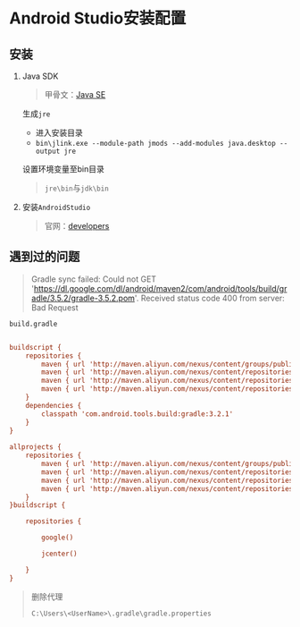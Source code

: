 <!-- 
title: 00-AStudio安装配置
sort: 
--> 

# Android Studio安装配置

## 安装

1. Java SDK

   > 甲骨文：[Java SE](https://www.oracle.com/java/technologies/javase-downloads.html)

   生成`jre`

   - 进入安装目录
   - `bin\jlink.exe --module-path jmods --add-modules java.desktop --output jre`

   设置环境变量至bin目录

   > `jre\bin`与`jdk\bin`

2. 安装`AndroidStudio`

   > 官网：[developers](https://developer.android.google.cn/studio?hl=zh-cn)


## 遇到过的问题

> Gradle sync failed: Could not GET 'https://dl.google.com/dl/android/maven2/com/android/tools/build/gradle/3.5.2/gradle-3.5.2.pom'. Received status code 400 from server: Bad Request

`build.gradle`

```ini

buildscript {
    repositories {
        maven { url 'http://maven.aliyun.com/nexus/content/groups/public/' }
        maven { url 'http://maven.aliyun.com/nexus/content/repositories/jcenter' }
        maven { url 'http://maven.aliyun.com/nexus/content/repositories/google' }
        maven { url 'http://maven.aliyun.com/nexus/content/repositories/gradle-plugin' }
    }
    dependencies {
        classpath 'com.android.tools.build:gradle:3.2.1'
    }
}
 
allprojects {
    repositories {
        maven { url 'http://maven.aliyun.com/nexus/content/groups/public/' }
        maven { url 'http://maven.aliyun.com/nexus/content/repositories/jcenter' }
        maven { url 'http://maven.aliyun.com/nexus/content/repositories/google' }
        maven { url 'http://maven.aliyun.com/nexus/content/repositories/gradle-plugin' }
    }
}buildscript {

    repositories {

        google()

        jcenter()

    }
}
```

> 删除代理
>
> `C:\Users\<UserName>\.gradle\gradle.properties`